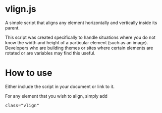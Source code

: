vlign.js
========

A simple script that aligns any element horizontally and vertically inside its parent.

This script was created specifically to handle situations where you do not know the width and height of a particular element (such as an image).
Developers who are building themes or sites where certain elements are rotated or are variables may find this useful.

How to use
==========

Either include the script in your document or link to it.

For any element that you wish to align, simply add 

<PRE>
class="vlign"
</pre>

